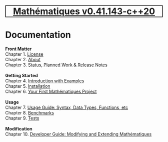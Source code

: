 [<h1 style='border: 2px solid; text-align: center'>Mathématiques v0.41.143-c++20</h1>](../README.md)

# Documentation

**Front Matter**<br>
Chapter 1. [License](license/README.md)<br>
Chapter 2. [About](about/README.md)<br>
Chapter 3. [Status, Planned Work & Release Notes](status-release/README.md)<br>
<br>**Getting Started**<br>
Chapter 4. [Introduction with Examples](intro/README.md)<br>
Chapter 5. [Installation](installation/README.md)<br>
Chapter 6. [Your First Mathématiques Project](first-project/README.md)<br>
<br>**Usage**<br>
Chapter 7. [Usage Guide: Syntax, Data Types, Functions, etc](user-guide/README.md)<br>
Chapter 8. [Benchmarks](benchmarks/README.md)<br>
Chapter 9. [Tests](test/README.md)<br>
<br>**Modification**<br>
Chapter 10. [Developer Guide: Modifying and Extending Mathématiques](developer-guide/README.md)<br>
